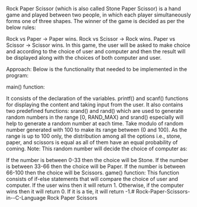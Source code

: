 Rock Paper Scissor (which is also called Stone Paper Scissor) is a hand game and played between two people, in which each player simultaneously forms one of three shapes. The winner of the game is decided as per the below rules:

Rock vs Paper -> Paper wins.
Rock vs Scissor -> Rock wins.
Paper vs Scissor -> Scissor wins.
In this game, the user will be asked to make choice and according to the choice of user and computer and then the result will be displayed along with the choices of both computer and user.

Approach: Below is the functionality that needed to be implemented in the program:

main() function: 

It consists of the declaration of the variables.
printf() and scanf() functions for displaying the content and taking input from the user. It also contains  two predefined functions:
srand() and rand() which are used to generate random numbers in the range [0, RAND_MAX) and srand() especially will help to generate a random number at each time.
Take modulo of random number generated with 100 to make its range between (0 and 100).
As the range is up to 100 only, the distribution among all the options i.e., stone, paper, and scissors is equal as all of them have an equal probability of coming.
Note: This random number will decide the choice of computer as:

If the number is between 0-33 then the choice will be Stone.
If the number is between 33-66 then the choice will be Paper.
If the number is between 66-100 then the choice will be Scissors.
game() function: This function consists of if-else statements that will compare the choice of user and computer. If the user wins then it will return 1. Otherwise, if the computer wins then it will return 0. If it is a tie, it will return -1.# Rock-Paper-Scissors-in--C-Language
Rock Paper Scissors
